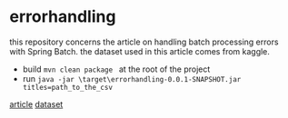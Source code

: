 # errorhandling
this repository concerns the article on handling batch processing errors with Spring Batch.
the dataset used in this article comes from kaggle.

+ build `mvn clean package ` at the root of the project
+ run `java -jar \target\errorhandling-0.0.1-SNAPSHOT.jar titles=path_to_the_csv `

[article]()
[dataset](https://www.kaggle.com/datasets/victorsoeiro/netflix-tv-shows-and-movies?select=titles.csv)
